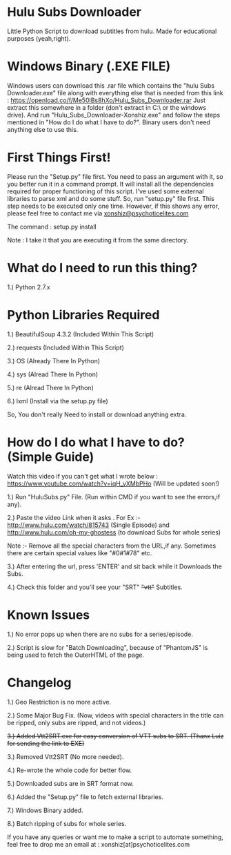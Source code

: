 # Hulu Subs Downloader
Little Python Script to download subtitles from hulu. Made for educational purposes (yeah,right).

# Windows Binary (.EXE FILE)

Windows users can download this .rar file which contains the "hulu Subs Downloader.exe" file along with everything else that is needed from this link : https://openload.co/f/Me50lBs8hXo/Hulu_Subs_Downloader.rar
Just extract this somewhere in a folder (don't extract in C:\\ or the windows drive). And run "Hulu_Subs_Downloader-Xonshiz.exe" and follow the steps mentioned in "How do I do what I have to do?". Binary users don't need anything else to use this.


# First Things First!

Please run the "Setup.py" file first. You need to pass an argument with it, so you better run it in a command prompt. It will install all the dependencies required for proper functioning of this script. I've used some external libraries to parse xml and do some stuff. So, run "setup.py" file first. This step needs to be executed only one time. However, if this shows any error, please feel free to contact me via xonshiz@psychoticelites.com

The command : setup.py install

Note : I take it that you are executing it from the same directory.


# What do I need to run this thing?

1.) Python 2.7.x

# Python Libraries Required

1.) BeautifulSoup 4.3.2 (Included Within This Script)

2.) requests (Included Within This Script)

3.) OS (Already There In Python)

4.) sys (Alread There In Python)

5.) re (Alread There In Python)

6.) lxml (Install via the setup.py file)

So, You don't really Need to install or download anything extra.


# How do I do what I have to do? (Simple Guide)
Watch this video if you can't get what I wrote below : https://www.youtube.com/watch?v=iqH_vXMbPHo (Will be updated soon!)

1.) Run "HuluSubs.py" File. (Run within CMD if you want to see the errors,if any).

2.) Paste the video Link when it asks . For Ex :- http://www.hulu.com/watch/815743 (Single Episode) and http://www.hulu.com/oh-my-ghostess (to download Subs for whole series)

Note :- Remove all the special characters from the URL,if any. Sometimes there are certain special values like "#0#1#78" etc.

3.) After entering the url, press 'ENTER' and sit back while it Downloads the Subs.

4.) Check this folder and you'll see your "SRT" ~~"vtt"~~ Subtitles.

# Known Issues

1.) No error pops up when there are no subs for a series/episode.

2.) Script is slow for "Batch Downloading", because of "PhantomJS" is being used to fetch the OuterHTML of the page.


# Changelog

1.) Geo Restriction is no more active.

2.) Some Major Bug Fix. (Now, videos with special characters in the title can be ripped, only subs are ripped, and not videos.)

~~3.) Added Vtt2SRT.exe for easy conversion of VTT subs to SRT. (Thanx Luiz for sending the link to EXE)~~

3.) Removed Vtt2SRT (No more needed).

4.) Re-wrote the whole code for better flow.

5.) Downloaded subs are in SRT format now.

6.) Added the "Setup.py" file to fetch external libraries.

7.) Windows Binary added.

8.) Batch ripping of subs for whole series.

If you have any queries or want me to make a script to automate something, feel free to drop me an email at :
xonshiz[at]psychoticelites.com
